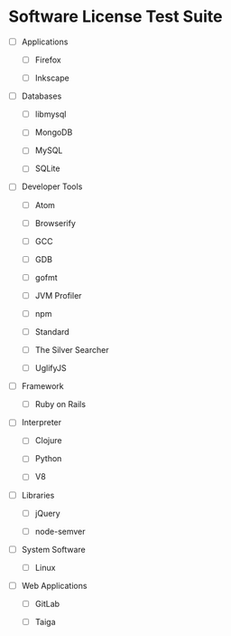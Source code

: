 # Software License Test Suite

- [ ] Applications

  - [ ] Firefox

  - [ ] Inkscape

- [ ] Databases

  - [ ] libmysql

  - [ ] MongoDB

  - [ ] MySQL

  - [ ] SQLite

- [ ] Developer Tools

  - [ ] Atom

  - [ ] Browserify

  - [ ] GCC

  - [ ] GDB

  - [ ] gofmt

  - [ ] JVM Profiler

  - [ ] npm

  - [ ] Standard

  - [ ] The Silver Searcher

  - [ ] UglifyJS

- [ ] Framework

  - [ ] Ruby on Rails

- [ ] Interpreter

  - [ ] Clojure

  - [ ] Python

  - [ ] V8

- [ ] Libraries

  - [ ] jQuery

  - [ ] node-semver

- [ ] System Software

  - [ ] Linux

- [ ] Web Applications

  - [ ] GitLab

  - [ ] Taiga

